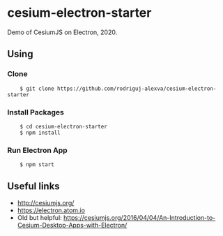 # cesium-electron-starter
Demo of CesiumJS on Electron, 2020.

## Using

### Clone
        $ git clone https://github.com/rodriguj-alexva/cesium-electron-starter
        
### Install Packages
        $ cd cesium-electron-starter
        $ npm install
        
### Run Electron App
        $ npm start
    
    
## Useful links
* http://cesiumjs.org/
* https://electron.atom.io
* Old but helpful: https://cesiumjs.org/2016/04/04/An-Introduction-to-Cesium-Desktop-Apps-with-Electron/
